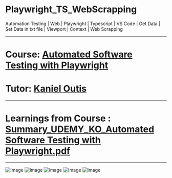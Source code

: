 # Playwright_TS_WebScrapping
Automation Testing | Web | Playwright | Typescript | VS Code | Get Data | Set Data in txt file | Viewport | Context | Web Scrapping

------------------------------------------------------------------------------------------------------------------------
# Course: <a href="https://www.udemy.com/course/automated-software-testing-with-playwright/">Automated Software Testing with Playwright
</a>

# Tutor: <a href="https://www.udemy.com/user/shinoku911/">Kaniel Outis</a>

------------------------------------------------------------------------------------------------------------------------
# Learnings from Course : [Summary_UDEMY_KO_Automated Software Testing with Playwright.pdf](https://github.com/rajatt95/Playwright_TS_WebScrapping/files/8687169/Summary_UDEMY_KO_Automated.Software.Testing.with.Playwright.pdf)

------------------------------------------------------------------------------------------------------------------------

![image](https://user-images.githubusercontent.com/26399692/166739606-f45f684c-f325-4324-bd10-2b6b57703c7a.png)
![image](https://user-images.githubusercontent.com/26399692/166739755-ce7ee489-85ce-44db-a456-e539ea65c61e.png)
![image](https://user-images.githubusercontent.com/26399692/166739879-b16d4237-4d07-4f85-b155-973ca68126a9.png)
![image](https://user-images.githubusercontent.com/26399692/166740297-0cfe8347-e102-4a3c-94f3-6869d48439ec.png)
![image](https://user-images.githubusercontent.com/26399692/166740409-9b3f6b1c-13e6-482a-98dc-6ac35fde2469.png)
